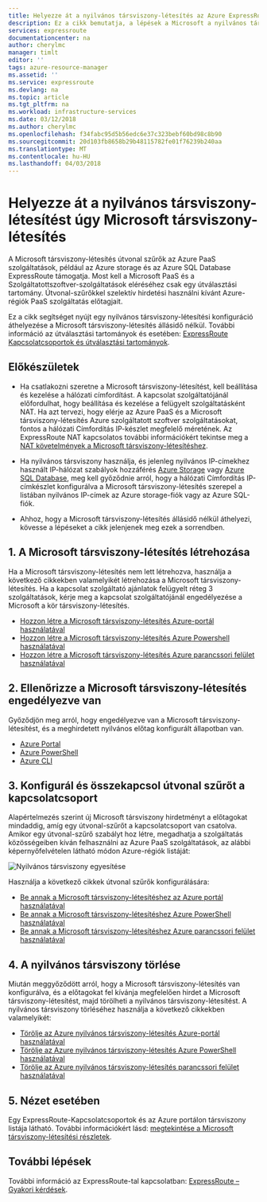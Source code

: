```yaml
---
title: Helyezze át a nyilvános társviszony-létesítés az Azure ExpressRoute a Microsoft társviszony-létesítés |} Microsoft Docs
description: Ez a cikk bemutatja, a lépések a Microsoft a nyilvános társviszony az ExpressRoute-társviszony létesítése –.
services: expressroute
documentationcenter: na
author: cherylmc
manager: timlt
editor: ''
tags: azure-resource-manager
ms.assetid: ''
ms.service: expressroute
ms.devlang: na
ms.topic: article
ms.tgt_pltfrm: na
ms.workload: infrastructure-services
ms.date: 03/12/2018
ms.author: cherylmc
ms.openlocfilehash: f34fabc95d5b56edc6e37c323bebf60bd98c8b90
ms.sourcegitcommit: 20d103fb8658b29b48115782fe01f76239b240aa
ms.translationtype: MT
ms.contentlocale: hu-HU
ms.lasthandoff: 04/03/2018
---
```

# <a name="move-a-public-peering-to-microsoft-peering"></a>Helyezze át a nyilvános társviszony-létesítést úgy Microsoft társviszony-létesítés

A Microsoft társviszony-létesítés útvonal szűrők az Azure PaaS szolgáltatások, például az Azure storage és az Azure SQL Database ExpressRoute támogatja. Most kell a Microsoft PaaS és a Szolgáltatottszoftver-szolgáltatások eléréséhez csak egy útválasztási tartomány. Útvonal-szűrőkkel szelektív hirdetési használni kívánt Azure-régiók PaaS szolgáltatás előtagjait.

Ez a cikk segítséget nyújt egy nyilvános társviszony-létesítési konfiguráció áthelyezése a Microsoft társviszony-létesítés állásidő nélkül. További információ az útválasztási tartományok és esetében: [ExpressRoute Kapcsolatcsoportok és útválasztási tartományok](expressroute-circuit-peerings.md).


## <a name="before"></a>Előkészületek

* Ha csatlakozni szeretne a Microsoft társviszony-létesítést, kell beállítása és kezelése a hálózati címfordítást. A kapcsolat szolgáltatójánál előfordulhat, hogy beállítása és kezelése a felügyelt szolgáltatásként NAT. Ha azt tervezi, hogy elérje az Azure PaaS és a Microsoft társviszony-létesítés Azure szolgáltatott szoftver szolgáltatásokat, fontos a hálózati Címfordítás IP-készlet megfelelő méretének. Az ExpressRoute NAT kapcsolatos további információkért tekintse meg a [NAT követelmények a Microsoft társviszony-létesítéshez](expressroute-nat.md#nat-requirements-for-microsoft-peering).

* Ha nyilvános társviszony használja, és jelenleg nyilvános IP-címekhez használt IP-hálózat szabályok hozzáférés [Azure Storage](../storage/common/storage-network-security.md) vagy [Azure SQL Database](../sql-database/sql-database-vnet-service-endpoint-rule-overview.md), meg kell győződnie arról, hogy a hálózati Címfordítás IP-címkészlet konfigurálva a Microsoft társviszony-létesítés szerepel a listában nyilvános IP-címek az Azure storage-fiók vagy az Azure SQL-fiók.

* Ahhoz, hogy a Microsoft társviszony-létesítés állásidő nélkül áthelyezi, kövesse a lépéseket a cikk jelenjenek meg ezek a sorrendben.

## <a name="create"></a>1. A Microsoft társviszony-létesítés létrehozása

Ha a Microsoft társviszony-létesítés nem lett létrehozva, használja a következő cikkekben valamelyikét létrehozása a Microsoft társviszony-létesítés. Ha a kapcsolat szolgáltató ajánlatok felügyelt réteg 3 szolgáltatások, kérje meg a kapcsolat szolgáltatójánál engedélyezése a Microsoft a kör társviszony-létesítés.

  * [Hozzon létre a Microsoft társviszony-létesítés Azure-portál használatával](expressroute-howto-routing-portal-resource-manager.md#msft)
  * [Hozzon létre a Microsoft társviszony-létesítés Azure Powershell használatával](expressroute-howto-routing-arm.md#msft)
  * [Hozzon létre a Microsoft társviszony-létesítés Azure parancssori felület használatával](howto-routing-cli.md#msft)

## <a name="validate"></a>2. Ellenőrizze a Microsoft társviszony-létesítés engedélyezve van

Győződjön meg arról, hogy engedélyezve van a Microsoft társviszony-létesítést, és a meghirdetett nyilvános előtag konfigurált állapotban van.

  * [Azure Portal](expressroute-howto-routing-portal-resource-manager.md#getmsft)
  * [Azure PowerShell](expressroute-howto-routing-arm.md#getmsft)
  * [Azure CLI](howto-routing-cli.md#getmsft)

## <a name="routefilter"></a>3. Konfigurál és összekapcsol útvonal szűrőt a kapcsolatcsoport

Alapértelmezés szerint új Microsoft társviszony hirdetményt a előtagokat mindaddig, amíg egy útvonal-szűrőt a kapcsolatcsoport van csatolva. Amikor egy útvonal-szűrő szabályt hoz létre, megadhatja a szolgáltatás közösségeiben kíván felhasználni az Azure PaaS szolgáltatások, az alábbi képernyőfelvételen látható módon Azure-régiók listáját:

![Nyilvános társviszony egyesítése](.\media\how-to-move-peering\public.png)

Használja a következő cikkek útvonal szűrők konfigurálására:

  * [Be annak a Microsoft társviszony-létesítéshez az Azure portál használatával](how-to-routefilter-portal.md)
  * [Be annak a Microsoft társviszony-létesítéshez Azure PowerShell használatával](how-to-routefilter-powershell.md)
  * [Be annak a Microsoft társviszony-létesítéshez Azure parancssori felület használatával](how-to-routefilter-cli.md)

## <a name="delete"></a>4. A nyilvános társviszony törlése

Miután meggyőződött arról, hogy a Microsoft társviszony-létesítés van konfigurálva, és a előtagokat fel kívánja megfelelően hirdet a Microsoft társviszony-létesítést, majd törölheti a nyilvános társviszony-létesítést. A nyilvános társviszony törléséhez használja a következő cikkekben valamelyikét:

  * [Törölje az Azure nyilvános társviszony-létesítés Azure-portál használatával](expressroute-howto-routing-portal-resource-manager.md#deletepublic)
  * [Törölje az Azure nyilvános társviszony-létesítés Azure PowerShell használatával](expressroute-howto-routing-arm.md#deletepublic)
  * [Törölje az Azure nyilvános társviszony-létesítés parancssori felület használatával](howto-routing-cli.md#deletepublic)
  
## <a name="view"></a>5. Nézet esetében
  
Egy ExpressRoute-Kapcsolatcsoportok és az Azure portálon társviszony listája látható. További információkért lásd: [megtekintése a Microsoft társviszony-létesítési részletek](expressroute-howto-routing-portal-resource-manager.md#getmsft).

## <a name="next-steps"></a>További lépések

További információ az ExpressRoute-tal kapcsolatban: [ExpressRoute – Gyakori kérdések](expressroute-faqs.md).
